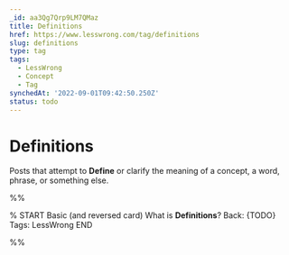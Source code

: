 ```yaml
---
_id: aa3Qg7Qrp9LM7QMaz
title: Definitions
href: https://www.lesswrong.com/tag/definitions
slug: definitions
type: tag
tags:
  - LessWrong
  - Concept
  - Tag
synchedAt: '2022-09-01T09:42:50.250Z'
status: todo
---
```


# Definitions

Posts that attempt to **Define** or clarify the meaning of a concept, a word, phrase, or something else.


%%

% START
Basic (and reversed card)
What is **Definitions**?
Back: {TODO}
Tags: LessWrong
END

%%
	
